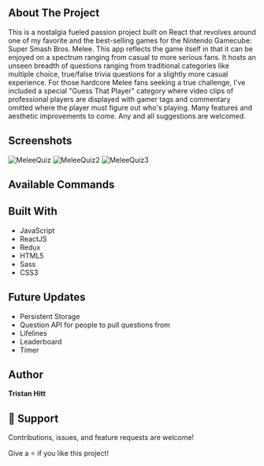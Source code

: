 ## About The Project

This is a nostalgia fueled passion project built on React that revolves around one of my favorite and the best-selling games for the Nintendo Gamecube: Super Smash Bros. Melee. This app reflects the game itself in that it can be enjoyed on a spectrum ranging from casual to more serious fans. It hosts an unseen breadth of questions ranging from traditional categories like multiple choice, true/false trivia questions for a slightly more casual experience. For those hardcore Melee fans seeking a true challenge, I've included a special "Guess That Player" category where video clips of professional players are displayed with gamer tags and commentary omitted where the player must figure out who's playing. Many features and aesthetic improvements to come. Any and all suggestions are welcomed.

## Screenshots

![MeleeQuiz](https://user-images.githubusercontent.com/39978624/191404381-d78b64bd-1982-4176-98f7-bec46d58ccbb.PNG)
![MeleeQuiz2](https://user-images.githubusercontent.com/39978624/191404387-99b767bd-54b6-45ee-9281-fb5e62f6b361.PNG)
![MeleeQuiz3](https://user-images.githubusercontent.com/39978624/191404370-7b0414e6-c969-4d90-8d0a-8a2d3f23b5a5.PNG)

## Available Commands

## Built With

- JavaScript
- ReactJS
- Redux
- HTML5
- Sass
- CSS3

## Future Updates

- Persistent Storage
- Question API for people to pull questions from
- Lifelines
- Leaderboard
- Timer

## Author

**Tristan Hitt**


## 🤝 Support

Contributions, issues, and feature requests are welcome!

Give a ⭐️ if you like this project!
